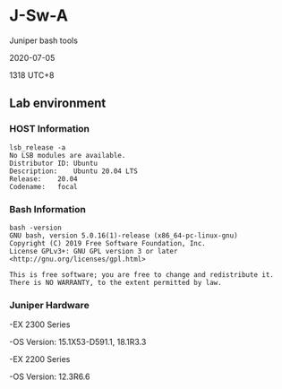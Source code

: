 # J-Sw-A
Juniper bash tools</p>
2020-07-05</p>
1318 UTC+8</p>

## Lab environment

### HOST Information
```
lsb_release -a
No LSB modules are available.
Distributor ID:	Ubuntu
Description:	Ubuntu 20.04 LTS
Release:	20.04
Codename:	focal
```

### Bash Information
```
bash -version
GNU bash, version 5.0.16(1)-release (x86_64-pc-linux-gnu)
Copyright (C) 2019 Free Software Foundation, Inc.
License GPLv3+: GNU GPL version 3 or later <http://gnu.org/licenses/gpl.html>

This is free software; you are free to change and redistribute it.
There is NO WARRANTY, to the extent permitted by law.
```

### Juniper Hardware
-EX 2300 Series </p>
  -OS Version: 15.1X53-D591.1, 18.1R3.3</p>
-EX 2200 Series</p>
  -OS Version: 12.3R6.6</p>
